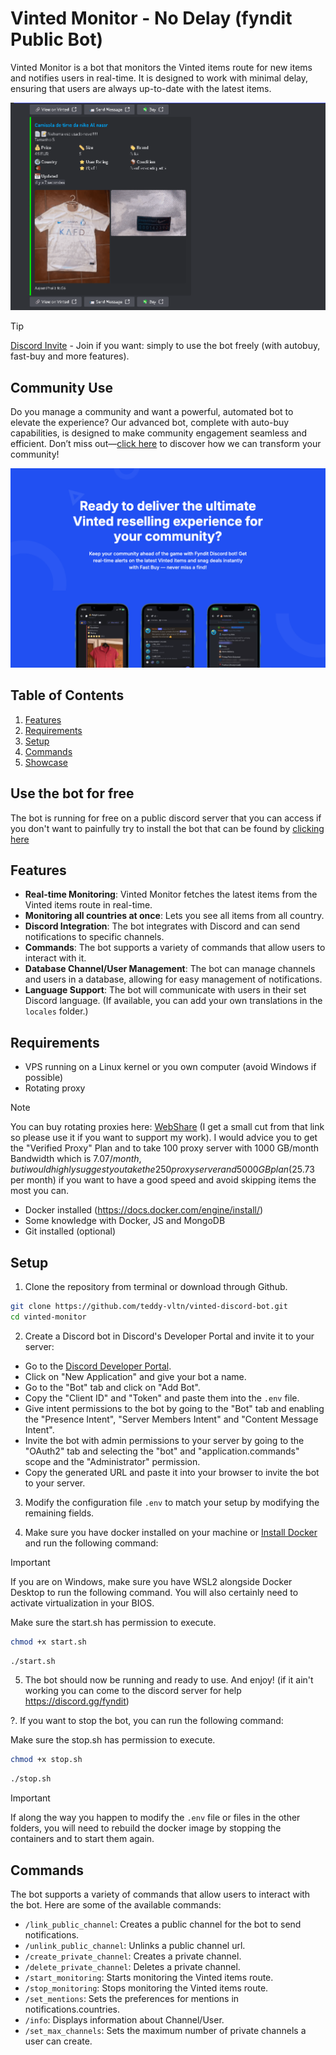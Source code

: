 # Vinted Monitor - No Delay (fyndit Public Bot)

Vinted Monitor is a bot that monitors the Vinted items route for new items and notifies users in real-time. It is designed to work with minimal delay, ensuring that users are always up-to-date with the latest items.

<p align="center">
  <img src="./doc/bot.gif" alt="Example" style="max-height: 400px; width: auto;">
</p>


> [!TIP]
> [Discord Invite](https://discord.gg/fyndit) - Join if you want: simply to use the bot freely (with autobuy, fast-buy and more features).

## Community Use

Do you manage a community and want a powerful, automated bot to elevate the experience? Our advanced bot, complete with auto-buy capabilities, is designed to make community engagement seamless and efficient. Don’t miss out—[click here](https://www.fyndit.app) to discover how we can transform your community!

<p align="center">
<a href="https://www.fyndit.app">
  <img src="./doc/fyndit.png" alt="Example" style="max-height: 800px; width: auto;">
  </a>
</p>


## Table of Contents
1. [Features](#features)
2. [Requirements](#requirements)
3. [Setup](#setup)
4. [Commands](#commands)
5. [Showcase](#showcase)

## Use the bot for free 

The bot is running for free on a public discord server that you can access if you don't want to painfully try to install the bot that can be found by [clicking here](https://discord.gg/fyndit)

## Features

- **Real-time Monitoring**: Vinted Monitor fetches the latest items from the Vinted items route in real-time. 
- **Monitoring all countries at once**: Lets you see all items from all country.
- **Discord Integration**: The bot integrates with Discord and can send notifications to specific channels.
- **Commands**: The bot supports a variety of commands that allow users to interact with it.
- **Database Channel/User Management**: The bot can manage channels and users in a database, allowing for easy management of notifications.
- **Language Support**: The bot will communicate with users in their set Discord language. (If available, you can add your own translations in the `locales` folder.)

## Requirements

- VPS running on a Linux kernel or you own computer (avoid Windows if possible)
- Rotating proxy
> [!NOTE]
> You can buy rotating proxies here: [WebShare](https://www.webshare.io/?referral_code=eh8mkj0b6ral) (I get a small cut from that link so please use it if you want to support my work). I would advice you to get the "Verified Proxy" Plan and to take 100 proxy server with 1000 GB/month Bandwidth which is 7.07$/month, but i would highly suggest you take the 250 proxy server and 5000GB plan ($25.73 per month) if you want to have a good speed and avoid skipping items the most you can.
- Docker installed (https://docs.docker.com/engine/install/)
- Some knowledge with Docker, JS and MongoDB
- Git installed (optional)

## Setup

1. Clone the repository from terminal or download through Github.

```bash
git clone https://github.com/teddy-vltn/vinted-discord-bot.git
cd vinted-monitor
```

2. Create a Discord bot in Discord's Developer Portal and invite it to your server:

- Go to the [Discord Developer Portal](https://discord.com/developers/applications).
- Click on "New Application" and give your bot a name.
- Go to the "Bot" tab and click on "Add Bot".
- Copy the "Client ID" and "Token" and paste them into the `.env` file.
- Give intent permissions to the bot by going to the "Bot" tab and enabling the "Presence Intent", "Server Members Intent" and "Content Message Intent".
- Invite the bot with admin permissions to your server by going to the "OAuth2" tab and selecting the "bot" and "application.commands" scope and the "Administrator" permission.
- Copy the generated URL and paste it into your browser to invite the bot to your server.

3. Modify the configuration file `.env` to match your setup by modifying the remaining fields.

4. Make sure you have docker installed on your machine or [Install Docker](https://docs.docker.com/engine/install/) and run the following command:

> [!IMPORTANT]
> If you are on Windows, make sure you have WSL2 alongside Docker Desktop to run the following command. You will also certainly need to activate virtualization in your BIOS.

Make sure the start.sh has permission to execute.
```bash
chmod +x start.sh
```

```bash
./start.sh
```

5. The bot should now be running and ready to use. And enjoy! (if it ain't working you can come to the discord server for help https://discord.gg/fyndit)

?. If you want to stop the bot, you can run the following command:

Make sure the stop.sh has permission to execute.

```bash
chmod +x stop.sh
```

```bash
./stop.sh
```

> [!IMPORTANT]
> If along the way you happen to modify the `.env` file or files in the other folders, you will need to rebuild the docker image by stopping the containers and to start them again.

## Commands

The bot supports a variety of commands that allow users to interact with the bot. Here are some of the available commands:
- `/link_public_channel`: Creates a public channel for the bot to send notifications.
- `/unlink_public_channel`: Unlinks a public channel url.
- `/create_private_channel`: Creates a private channel.
- `/delete_private_channel`: Deletes a private channel.
- `/start_monitoring`: Starts monitoring the Vinted items route.
- `/stop_monitoring`: Stops monitoring the Vinted items route.
- `/set_mentions`: Sets the preferences for mentions in notifications.countries.
- `/info`: Displays information about Channel/User.
- `/set_max_channels`: Sets the maximum number of private channels a user can create.